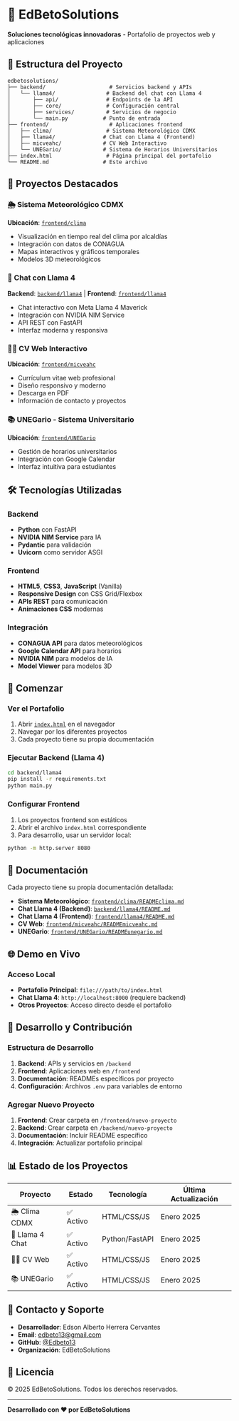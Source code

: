 # 🚀 EdBetoSolutions

**Soluciones tecnológicas innovadoras** - Portafolio de proyectos web y aplicaciones

## 📁 Estructura del Proyecto

```
edbetosolutions/
├── backend/                    # Servicios backend y APIs
│   └── llama4/                # Backend del chat con Llama 4
│       ├── api/               # Endpoints de la API
│       ├── core/              # Configuración central
│       ├── services/          # Servicios de negocio
│       └── main.py           # Punto de entrada
├── frontend/                   # Aplicaciones frontend
│   ├── clima/                 # Sistema Meteorológico CDMX
│   ├── llama4/               # Chat con Llama 4 (Frontend)
│   ├── micveahc/             # CV Web Interactivo
│   └── UNEGario/             # Sistema de Horarios Universitarios
├── index.html                 # Página principal del portafolio
└── README.md                 # Este archivo
```

## 🌟 Proyectos Destacados

### 🌦️ Sistema Meteorológico CDMX
**Ubicación**: [`frontend/clima`](frontend/clima)
- Visualización en tiempo real del clima por alcaldías
- Integración con datos de CONAGUA
- Mapas interactivos y gráficos temporales
- Modelos 3D meteorológicos

### 🦙 Chat con Llama 4
**Backend**: [`backend/llama4`](backend/llama4) | **Frontend**: [`frontend/llama4`](frontend/llama4)
- Chat interactivo con Meta Llama 4 Maverick
- Integración con NVIDIA NIM Service
- API REST con FastAPI
- Interfaz moderna y responsiva

### 👨‍💼 CV Web Interactivo
**Ubicación**: [`frontend/micveahc`](frontend/micveahc)
- Currículum vitae web profesional
- Diseño responsivo y moderno
- Descarga en PDF
- Información de contacto y proyectos

### 📚 UNEGario - Sistema Universitario
**Ubicación**: [`frontend/UNEGario`](frontend/UNEGario)
- Gestión de horarios universitarios
- Integración con Google Calendar
- Interfaz intuitiva para estudiantes

## 🛠️ Tecnologías Utilizadas

### Backend
- **Python** con FastAPI
- **NVIDIA NIM Service** para IA
- **Pydantic** para validación
- **Uvicorn** como servidor ASGI

### Frontend
- **HTML5**, **CSS3**, **JavaScript** (Vanilla)
- **Responsive Design** con CSS Grid/Flexbox
- **APIs REST** para comunicación
- **Animaciones CSS** modernas

### Integración
- **CONAGUA API** para datos meteorológicos
- **Google Calendar API** para horarios
- **NVIDIA NIM** para modelos de IA
- **Model Viewer** para modelos 3D

## 🚀 Comenzar

### Ver el Portafolio
1. Abrir [`index.html`](index.html) en el navegador
2. Navegar por los diferentes proyectos
3. Cada proyecto tiene su propia documentación

### Ejecutar Backend (Llama 4)
```bash
cd backend/llama4
pip install -r requirements.txt
python main.py
```

### Configurar Frontend
1. Los proyectos frontend son estáticos
2. Abrir el archivo `index.html` correspondiente
3. Para desarrollo, usar un servidor local:
```bash
python -m http.server 8080
```

## 📖 Documentación

Cada proyecto tiene su propia documentación detallada:

- **Sistema Meteorológico**: [`frontend/clima/READMEclima.md`](frontend/clima/READMEclima.md)
- **Chat Llama 4 (Backend)**: [`backend/llama4/README.md`](backend/llama4/README.md)
- **Chat Llama 4 (Frontend)**: [`frontend/llama4/README.md`](frontend/llama4/README.md)
- **CV Web**: [`frontend/micveahc/READMEmicveahc.md`](frontend/micveahc/READMEmicveahc.md)
- **UNEGario**: [`frontend/UNEGario/READMEunegario.md`](frontend/UNEGario/READMEunegario.md)

## 🌐 Demo en Vivo

### Acceso Local
- **Portafolio Principal**: `file:///path/to/index.html`
- **Chat Llama 4**: `http://localhost:8000` (requiere backend)
- **Otros Proyectos**: Acceso directo desde el portafolio

## 🔧 Desarrollo y Contribución

### Estructura de Desarrollo
1. **Backend**: APIs y servicios en `/backend`
2. **Frontend**: Aplicaciones web en `/frontend`
3. **Documentación**: READMEs específicos por proyecto
4. **Configuración**: Archivos `.env` para variables de entorno

### Agregar Nuevo Proyecto
1. **Frontend**: Crear carpeta en `/frontend/nuevo-proyecto`
2. **Backend**: Crear carpeta en `/backend/nuevo-proyecto`
3. **Documentación**: Incluir README específico
4. **Integración**: Actualizar portafolio principal

## 📊 Estado de los Proyectos

| Proyecto | Estado | Tecnología | Última Actualización |
|----------|--------|------------|---------------------|
| 🌦️ Clima CDMX | ✅ Activo | HTML/CSS/JS | Enero 2025 |
| 🦙 Llama 4 Chat | ✅ Activo | Python/FastAPI | Enero 2025 |
| 👨‍💼 CV Web | ✅ Activo | HTML/CSS/JS | Enero 2025 |
| 📚 UNEGario | ✅ Activo | HTML/CSS/JS | Enero 2025 |

## 🤝 Contacto y Soporte

- **Desarrollador**: Edson Alberto Herrera Cervantes
- **Email**: edbeto13@gmail.com
- **GitHub**: [@Edbeto13](https://github.com/Edbeto13)
- **Organización**: EdBetoSolutions

## 📄 Licencia

© 2025 EdBetoSolutions. Todos los derechos reservados.

---

**Desarrollado con ❤️ por EdBetoSolutions**
